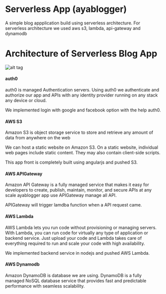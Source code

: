 # Serverless App (ayablogger)
A simple blog appplication build using serverless architecture. 
For serverless architecture we used aws s3, lambda, api-gateway and dynamodb 

# Architecture of Serverless Blog App
![alt tag](https://raw.githubusercontent.com/mohamedsahadkp/serverless/master/resource/architecture.jpg)


#### auth0
auth0 is managed Authentication servers.
Using auth0 we authenticate and authorize our app and APIs with any identity provider running on any stack any device or cloud.

We implemented login with google and facebook option with the help auth0.

#### AWS S3
Amazon S3 is object storage service to store and retrieve any amount of data from anywhere on the web

We can host a static website on Amazon S3. On a static website, individual web pages include static content. 
They may also contain client-side scripts.

This app front is completely built using angularjs and pushed S3.

#### AWS APIGateway
Amazon API Gateway is a fully managed service that makes it easy for developers to create, publish, maintain, monitor, and secure APIs at any scale
ayablogger app use APIGateway manage all API.

APIGateway will trigger lamdba function when a API request came.

#### AWS Lambda
AWS Lambda lets you run code without provisioning or managing servers. With Lambda, you can run code for virtually any type of application or backend service. 
Just upload your code and Lambda takes care of everything required to run and scale your code with high availability.

We implemented backend service in nodejs and pushed AWS Lambda.

#### AWS Dynamodb
Amazon DynamoDB is database we are using.
DynamoDB is a fully managed NoSQL database service that provides fast and predictable performance with seamless scalability.
